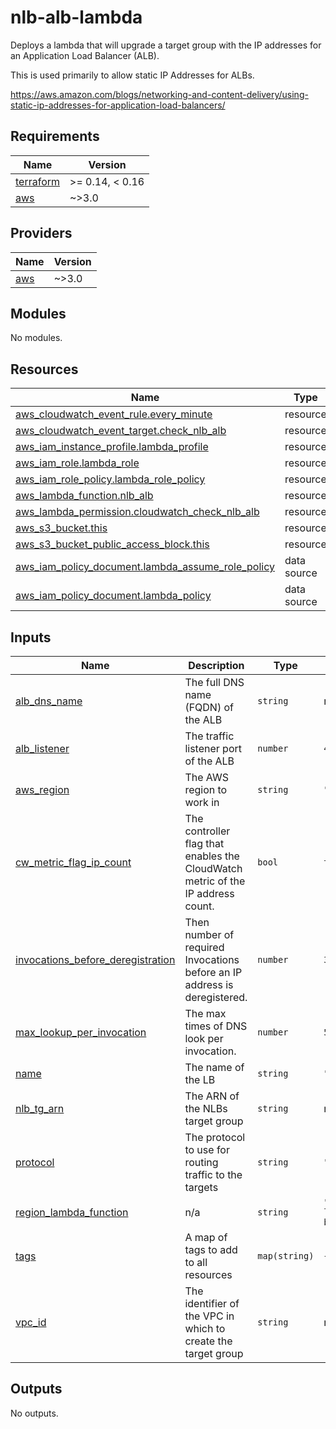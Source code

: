 # nlb-alb-lambda
Deploys a lambda that will upgrade a target group with the IP addresses for an Application Load Balancer (ALB).

This is used primarily to allow static IP Addresses for ALBs.

https://aws.amazon.com/blogs/networking-and-content-delivery/using-static-ip-addresses-for-application-load-balancers/

<!-- BEGINNING OF PRE-COMMIT-TERRAFORM DOCS HOOK -->
## Requirements

| Name | Version |
|------|---------|
| <a name="requirement_terraform"></a> [terraform](#requirement\_terraform) | >= 0.14, < 0.16 |
| <a name="requirement_aws"></a> [aws](#requirement\_aws) | ~>3.0 |

## Providers

| Name | Version |
|------|---------|
| <a name="provider_aws"></a> [aws](#provider\_aws) | ~>3.0 |

## Modules

No modules.

## Resources

| Name | Type |
|------|------|
| [aws_cloudwatch_event_rule.every_minute](https://registry.terraform.io/providers/hashicorp/aws/latest/docs/resources/cloudwatch_event_rule) | resource |
| [aws_cloudwatch_event_target.check_nlb_alb](https://registry.terraform.io/providers/hashicorp/aws/latest/docs/resources/cloudwatch_event_target) | resource |
| [aws_iam_instance_profile.lambda_profile](https://registry.terraform.io/providers/hashicorp/aws/latest/docs/resources/iam_instance_profile) | resource |
| [aws_iam_role.lambda_role](https://registry.terraform.io/providers/hashicorp/aws/latest/docs/resources/iam_role) | resource |
| [aws_iam_role_policy.lambda_role_policy](https://registry.terraform.io/providers/hashicorp/aws/latest/docs/resources/iam_role_policy) | resource |
| [aws_lambda_function.nlb_alb](https://registry.terraform.io/providers/hashicorp/aws/latest/docs/resources/lambda_function) | resource |
| [aws_lambda_permission.cloudwatch_check_nlb_alb](https://registry.terraform.io/providers/hashicorp/aws/latest/docs/resources/lambda_permission) | resource |
| [aws_s3_bucket.this](https://registry.terraform.io/providers/hashicorp/aws/latest/docs/resources/s3_bucket) | resource |
| [aws_s3_bucket_public_access_block.this](https://registry.terraform.io/providers/hashicorp/aws/latest/docs/resources/s3_bucket_public_access_block) | resource |
| [aws_iam_policy_document.lambda_assume_role_policy](https://registry.terraform.io/providers/hashicorp/aws/latest/docs/data-sources/iam_policy_document) | data source |
| [aws_iam_policy_document.lambda_policy](https://registry.terraform.io/providers/hashicorp/aws/latest/docs/data-sources/iam_policy_document) | data source |

## Inputs

| Name | Description | Type | Default | Required |
|------|-------------|------|---------|:--------:|
| <a name="input_alb_dns_name"></a> [alb\_dns\_name](#input\_alb\_dns\_name) | The full DNS name (FQDN) of the ALB | `string` | n/a | yes |
| <a name="input_alb_listener"></a> [alb\_listener](#input\_alb\_listener) | The traffic listener port of the ALB | `number` | `443` | no |
| <a name="input_aws_region"></a> [aws\_region](#input\_aws\_region) | The AWS region to work in | `string` | `"us-east-1"` | no |
| <a name="input_cw_metric_flag_ip_count"></a> [cw\_metric\_flag\_ip\_count](#input\_cw\_metric\_flag\_ip\_count) | The controller flag that enables the CloudWatch metric of the IP address count. | `bool` | `true` | no |
| <a name="input_invocations_before_deregistration"></a> [invocations\_before\_deregistration](#input\_invocations\_before\_deregistration) | Then number of required Invocations before an IP address is deregistered. | `number` | `3` | no |
| <a name="input_max_lookup_per_invocation"></a> [max\_lookup\_per\_invocation](#input\_max\_lookup\_per\_invocation) | The max times of DNS look per invocation. | `number` | `50` | no |
| <a name="input_name"></a> [name](#input\_name) | The name of the LB | `string` | `""` | no |
| <a name="input_nlb_tg_arn"></a> [nlb\_tg\_arn](#input\_nlb\_tg\_arn) | The ARN of the NLBs target group | `string` | n/a | yes |
| <a name="input_protocol"></a> [protocol](#input\_protocol) | The protocol to use for routing traffic to the targets | `string` | `"HTTP"` | no |
| <a name="input_region_lambda_function"></a> [region\_lambda\_function](#input\_region\_lambda\_function) | n/a | `string` | `"blog-posts/static-ip-for-application-load-balancer/populate_NLB_TG_with_ALB.zip"` | no |
| <a name="input_tags"></a> [tags](#input\_tags) | A map of tags to add to all resources | `map(string)` | `{}` | no |
| <a name="input_vpc_id"></a> [vpc\_id](#input\_vpc\_id) | The identifier of the VPC in which to create the target group | `string` | n/a | yes |

## Outputs

No outputs.
<!-- END OF PRE-COMMIT-TERRAFORM DOCS HOOK -->
